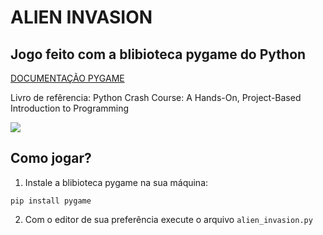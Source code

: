# ALIEN INVASION
## Jogo feito com a blibioteca pygame do Python

<a href="https://www.pygame.org/docs/">DOCUMENTAÇÃO PYGAME</a>
<p>Livro de refêrencia: Python Crash Course: A Hands-On, Project-Based Introduction to Programming</p>

<img src="https://raw.githubusercontent.com/RodrigoPiropo/ALIEN_INVASION/master/Screenshot.PNG">

## Como jogar?

1. Instale a blibioteca pygame na sua máquina:

```
pip install pygame
```

2. Com o editor de sua preferência execute o arquivo ```alien_invasion.py```
